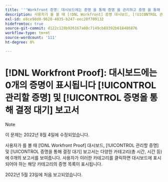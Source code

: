 ```yaml
---
title: '''Workfront 증명: 대시보드에는 증명 을 통해 증명 을 관리하고 증명 을 통해 의사 결정 보고서를 기다릴 수 있습니다'
description: 사용자가 를 볼 때 [!DNL Workfront] 증명 대시보드, [!UICONTROL 관리할 증명] 및 [!UICONTROL 결정 보고서를 기다리는 증명] 다양한 범주(총, 시간 등)에 0개의 보고서를 표시합니다.
exl-id: e8ce98d8-9628-4835-b247-eec20f709132
hidefromtoc: true
source-git-commit: d122c128b926167a00c7149cb88392b618486876
workflow-type: tm+mt
source-wordcount: '111'
ht-degree: 0%

---
```


# [!DNL Workfront Proof]: 대시보드에는 0개의 증명이 표시됩니다 [!UICONTROL 관리할 증명] 및 [!UICONTROL 증명을 통해 결정 대기] 보고서

>[!NOTE]
>
>이 문제는 2022년 8월 4일에 수정되었습니다.

사용자가 를 볼 때 [!DNL Workfront Proof] 대시보드, [!UICONTROL 관리할 증명] 및 [!UICONTROL 증명을 통해 결정 대기] 보고서는 다양한 카테고리(총 시간, 시간 등)에 0개의 보고서를 보여줍니다. 사용자가 이러한 카테고리를 클릭하면 대시보드에 표시되어야 하는 해당 카테고리의 증명 목록이 표시됩니다.

2022년 5월 23일에 처음 보고되었습니다.
